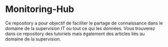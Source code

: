 # Monitoring-Hub
Ce repository a pour objectif de faciliter le partage de connaissance dans le domaine de la supervision IT ou tout ce qui les données.
Vous trouverez dans ce repository des tutoriels mais également des articles liés au domaine de la supervision.
